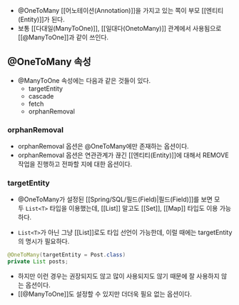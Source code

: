 - @OneToMany [[어노테이션(Annotation)]]을 가지고 있는 쪽이 부모 [[엔티티(Entity)]]가 된다.
- 보통 [[다대일(ManyToOne)]], [[일대다(OnetoMany)]] 관계에서 사용됨으로 [[@ManyToOne]]과 같이 쓰인다.


## @OneToMany 속성

- @ManyToOne 속성에는 다음과 같은 것들이 있다.
	- targetEntity
	- cascade
	- fetch
	- orphanRemoval 

### orphanRemoval 

- orphanRemoval 옵션은 @OneToMany에만 존재하는 옵션이다.
- orphanRemoval 옵션은 연관관계가 끊긴 [[엔티티(Entity)]]에 대해서 REMOVE 작업을 진행하고 전파할 지에 대한 옵션이다.

### targetEntity

- @OneToMany가 설정된 [[Spring/SQL/필드(Field)|필드(Field)]]를 보면 모두 `List<T>` 타입을 이용했는데, [[List]] 말고도 [[Set]], [[Map]] 타입도 이용 가능하다.

- `List<T>`가 아닌 그냥 [[List]]로도 타입 선언이 가능한데, 이럴 때에는 targetEntity의 명시가 필요하다.

```java
@OneToMany(targetEntity = Post.class)
private List posts;
```

- 하지만 이런 경우는 권장되지도 않고 많이 사용되지도 않기 때문에 잘 사용하지 않는 옵션이다.
- [[@ManyToOne]]도 설정할 수 있지만 더더욱 필요 없는 옵션이다.